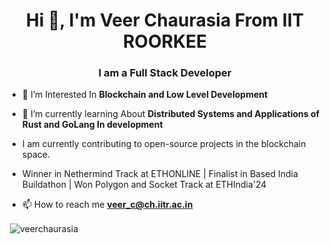 <h1 align="center">Hi 👋, I'm Veer Chaurasia From IIT ROORKEE</h1>
<h3 align="center">I am a Full Stack Developer</h3>

- 🔭 I’m Interested In **Blockchain and Low Level Development**

- 🌱 I’m currently learning About **Distributed Systems and Applications of Rust and GoLang In development**
- I am currently contributing to open-source projects in the blockchain space.
- Winner in Nethermind Track at ETHONLINE | Finalist in Based India Buildathon | Won Polygon and Socket Track at ETHIndia'24 



- 📫 How to reach me **veer_c@ch.iitr.ac.in**
<p>&nbsp;<img align="center" src="https://github-readme-stats.vercel.app/api?username=veerchaurasia&show_icons=true&theme=onedark&title_color=77bb41&hide_border=true&locale=en" alt="veerchaurasia" /></p>





